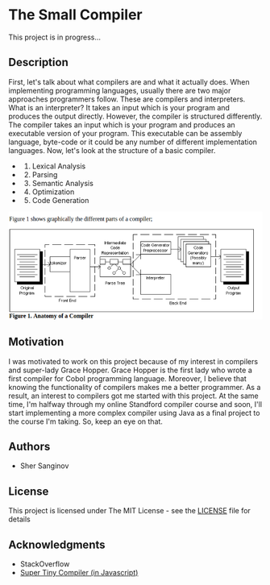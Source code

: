 # The Small Compiler

This project is in progress...

## Description

First, let's talk about what compilers are and what it actually does. When implementing programming languages, usually there are two major approaches programmers follow. These are compilers and interpreters. What is an interpreter? It takes an input which is your program and produces the output directly. However, the compiler is structured differently. The compiler takes an input which is your program and produces an executable version of your program. This executable can be assembly language, byte-code or it could be any number of different implementation languages. Now, let's look at the structure of a basic compiler.

* 1. Lexical Analysis
* 2. Parsing
* 3. Semantic Analysis
* 4. Optimization
* 5. Code Generation

![Alt text](/assets/compiler.png?raw=true)


## Motivation

I was motivated to work on this project because of my interest in compilers and super-lady Grace Hopper. Grace Hopper is the first lady who wrote a first compiler for Cobol programming language. Moreover, I believe that knowing the functionality of compilers makes me a better programmer. As a result, an interest to compilers got me started with this project. At the same time, I'm halfway through my online Standford compiler course and soon, I'll start implementing a more complex compiler using Java as a final project to the course I'm taking. So, keep an eye on that. 


## Authors

* Sher Sanginov



## License

This project is licensed under The MIT License - see the [LICENSE](LICENSE) file for details

## Acknowledgments

* StackOverflow
* <a href="https://github.com/thejameskyle/the-super-tiny-compiler">Super Tiny Compiler (in Javascript)</a>

